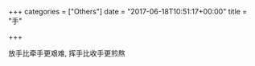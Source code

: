 +++
categories = ["Others"]
date = "2017-06-18T10:51:17+00:00"
title = "手"

+++


放手比牵手更艰难, 挥手比收手更煎熬